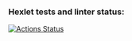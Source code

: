 ### Hexlet tests and linter status:
[![Actions Status](https://github.com/Semeikin-Kirill/python-project-52/actions/workflows/hexlet-check.yml/badge.svg)](https://github.com/Semeikin-Kirill/python-project-52/actions)
